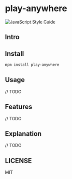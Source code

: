 # play-anywhere

[![JavaScript Style Guide](https://img.shields.io/badge/code_style-standard-brightgreen.svg)](https://standardjs.com)

## Intro



## Install

```bash
npm install play-anywhere
```

## Usage

// TODO

## Features

// TODO

## Explanation

// TODO

## LICENSE

MIT
